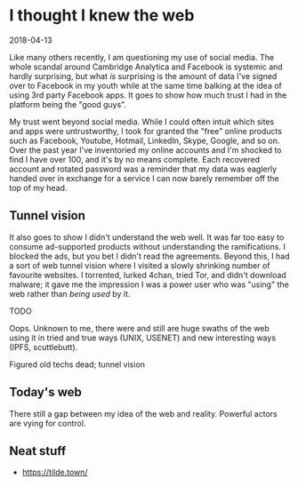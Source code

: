 # I thought I knew the web
<time>2018-04-13</time>

Like many others recently, I am questioning my use of social media. The whole scandal around Cambridge Analytica and Facebook is systemic and hardly surprising, but what _is_ surprising is the amount of data I've signed over to Facebook in my youth while at the same time balking at the idea of using 3rd party Facebook apps. It goes to show how much trust I had in the platform being the "good guys".

My trust went beyond social media. While I could often intuit which sites and apps were untrustworthy, I took for granted the "free" online products such as Facebook, Youtube, Hotmail, LinkedIn, Skype, Google, and so on. Over the past year I've inventoried my online accounts and I'm shocked to find I have over 100, and it's by no means complete. Each recovered account and rotated password was a reminder that my data was eaglerly handed over in exchange for a service I can now barely remember off the top of my head.

## Tunnel vision

It also goes to show I didn't understand the web well. It was far too easy to consume ad-supported products without understanding the ramifications. I blocked the ads, but you bet I didn't read the agreements. Beyond this, I had a sort of web tunnel vision where I visited a slowly shrinking number of favourite websites. I torrented, lurked 4chan, tried Tor, and didn't download malware; it gave me the impression I was a power user who was "using" the web rather than _being used_ by it.

TODO

Oops. Unknown to me, there were and still are huge swaths of the web using it in tried and true ways (UNIX, USENET) and new interesting ways (IPFS, scuttlebutt).

Figured old techs dead; tunnel vision

## Today's web

There still a gap between my idea of the web and reality. Powerful actors are vying for control.


## Neat stuff
* https://tilde.town/